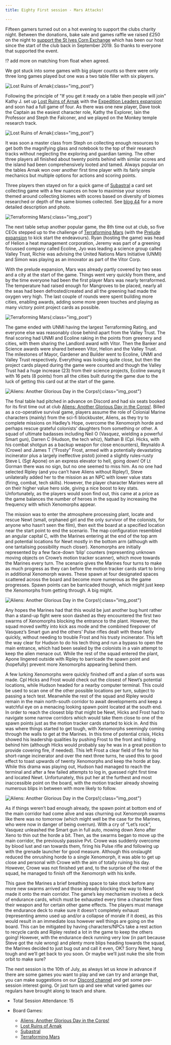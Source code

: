 ```yaml
---
title: Eighty First session - Mars Attacks!

---
```


Fifteen gamers turned out on a hot evening to support the clubs charity night. Between the donations, bake sale and games raffle we raised £250 on the night to [support the St Ives Corn Exchange][Fund] which has been our host since the start of the club back in September 2019. So thanks to everyone that supported the event. 

!? add more on matching from float when agreed. 

We got stuck into some games with big player counts so there were only three long games played but one was a two table filler with six players.

![Lost Ruins of Arnak](/images/posts/2024_06_26/Arnak01.jpg "Lost Ruins of Arnak"){:class="img_post"}

Following the principle of "If you get it ready on a table then people will join" Kathy J. set up [Lost Ruins of Arnak][LRA] with the [Expedition Leaders expansion][LRAEL] and soon had a full game of four. As there was one new player, Dave took the Captain as the easiest character role, Kathy the Explorer, Iain the Professor and Steph the Falconer, and we played on the Monkey temple research track.

![Lost Ruins of Arnak](/images/posts/2024_06_26/Arnak02.jpg "Lost Ruins of Arnak"){:class="img_post"}

It was soon a master class from Steph on collecting enough resources to get both the magnifying glass and notebook to the top of their research tracks without neglecting the exploring and guardian taming. The other three players all finished about twenty points behind with similar scores and the island had been comprehensively looted and tamed. Always popular on the tables Arnak won over another first time player with its fairly simple mechanics but multiple options for actions and scoring points.

Three players then stayed on for a quick game of [Subastral][SA] a card set collecting game with a few nuances on how to maximise your scores themed around collecting biomes with scores based on diversity of biomes researched or depth of the same biomes collected. See [blog 44][44] for a more detailed description and photo. 

![Terraforming Mars](/images/posts/2024_06_26/TerraformingMars01.jpg "Terraforming Mars"){:class="img_post"}

The next table setup another popular game, the 8th time out at club, so five CEOs stepped up to the challenge of [Terraforming Mars][TM] (with the [Prelude expansion][TMP] to kick start the endeavours). Ryan (hosting the game) was head of Helion a heat management corporation, Jeremy was part of a greening focussed company called Ecoline, Jyo was leading a science group called Valley Trust, Richie was advising the United Nations Mars Initiative (UNMI) and Simon was playing as an innovator as part of the Vitor Corp.

With the prelude expansion, Mars was already partly covered by two seas and a city at the start of the game. Things went very quickly from there, and by the time everyone had been the first player Mars was nearly terraformed. The temperature had raised enough for Mangroves to be placed, nearly all the seas had been defrosted/created and all the greening had made the oxygen very high. The last couple of rounds were spent building more cities, enabling awards, adding some more green touches and playing as many victory point project cards as possible.

![Terraforming Mars](/images/posts/2024_06_26/TerraformingMars02.jpg "Terraforming Mars"){:class="img_post"}

The game ended with UNMI having the largest Terraforming Rating, and everyone else was reasonably close behind apart from the Valley Trust. The final scoring had UNMI and Ecoline raking in the points from greenery and cities, with them sharing the Landlord award with Vitor. Then the Banker and Science awards were shared between Vitor, Helion and the Valley Trust. The milestones of Mayor, Gardener and Builder went to Ecoline, UNMI and Valley Trust respectively. Everything was looking quite close, but then the project cards played during the game were counted and though the Valley Trust had a huge increase (23) from their science projects, Ecoline swung it with 16 pets (8 points) from all the cities built during the game due to the luck of getting this card out at the start of the game.

![Aliens: Another Glorious Day in the Corps!](/images/posts/2024_06_26/Aliens01.jpg "Aliens: Another Glorious Day in the Corps!"){:class="img_post"}

The final table had pitched in advance on Discord and had six seats booked for its first time out at club [Aliens: Another Glorious Day in the Corps!][AGC]. Billed as a co-operative survival game, players assume the role of Colonial Marine characters (mainly) from the sci-fi blockbuster, Aliens, as they try to complete missions on Hadley’s Hope, overcome the Xenomorph horde and perhaps rescue grateful colonists’ daughters from something or other. A squad of ultimate badasses including Neil O (Vasquez, wielding a powerful Smart gun), Darren C (Hudson, the tech whiz), Nathan B (Cpl. Hicks, with his combat shotgun as a backup weapon for close encounters), Reynaldo A (Crowe) and James T (“Frosty” Frost, armed with a potentially devastating incinerator plus a largely ineffective pistol) joined a slightly rules-rusty Steve L (Sgt Apone) on an express elevator to hell, going down! Of Lt Gorman there was no sign, but no one seemed to miss him. As no one had selected Ripley (and you can’t have Aliens without Ripley!), Steve unilaterally added her to the mission as an NPC with lower value stats (firing, combat, tech skills).  However, the player character Marines were all on their higher value hero side, giving a nice boost to key stats.  Unfortunately, as the players would soon find out, this came at a price as the game balances the number of heroes in the squad by increasing the frequency with which Xenomorphs appear.

The mission was to enter the atmosphere processing plant, locate and rescue Newt (small, orphaned girl and the only survivor of the colonists, for anyone who hasn’t seen the film), then exit the board at a specified location near the start point to end the scenario. The map configuration resembled an angular capital C, with the Marines entering at the end of the top arm and potential locations for Newt mostly in the bottom arm (although with one tantalising possibility much closer). Xenomorphs are initially represented by a few face-down ‘blip’ counters (representing unknown moving objects on Crowe’s motion tracker scanner), which move towards the Marines every turn.  The scenario gives the Marines four turns to make as much progress as they can before the motion tracker cards start to bring in additional Xenomorph waves. These spawn at four designated spaces scattered across the board and become more numerous as the game progresses. Spawn points can be barricaded though, which might just keep the Xenomorphs from getting through. A big might.    

![Aliens: Another Glorious Day in the Corps!](/images/posts/2024_06_26/Aliens02.jpg "Aliens: Another Glorious Day in the Corps!"){:class="img_post"}

Any hopes the Marines had that this would be just another bug hunt rather than a stand-up fight were soon dashed as they encountered the first two swarms of Xenomorphs blocking the entrance to the plant. However, the squad moved swiftly into kick ass mode and the combined firepower of Vasquez’s Smart gun and the others’ Pulse rifles dealt with these fairly quickly, without needing to trouble Frost and his trusty incinerator. This left the way clear for Hudson to do his tech thing and run a bypass to open the main entrance, which had been sealed by the colonists in a vain attempt to keep the alien menace out. While the rest of the squad entered the plant, Apone lingered outside with Ripley to barricade the spawn point and (hopefully) prevent more Xenomorphs appearing behind them.  

A few lurking Xenomorphs were quickly finished off and a plan of sorts was made. Cpl Hicks and Frost would check out the closest of Newt’s potential locations, while Hudson headed for a nearby computer terminal.  This could be used to scan one of the other possible locations per turn, subject to passing a tech test. Meanwhile the rest of the squad and Ripley would remain in the main north-south corridor to await developments and keep a watchful eye on a menacing looking spawn point located at the south end. In order to reach the closest blip that might be Newt, Hicks and Frost had to navigate some narrow corridors which would take them close to one of the spawn points just as the motion tracker cards started to kick in. And this was where things started to get tough, with Xenomorphs seemingly coming through the walls to get at the Marines. In this time of potential crisis, Hicks showed his leadership qualities by pushing Frost to the front and hiding behind him (although Hicks would probably say he was in a great position to provide covering fire, if needed).  This left Frost a clear field of fire for his short-range incinerator and over the next three turns, he used this to good effect to toast upwards of twenty Xenomorphs and keep the horde at bay. While this drama was playing out, Hudson had managed to reach the terminal and after a few failed attempts to log in, guessed right first time and located Newt. Unfortunately, this put her at the furthest and most inaccessible point on the board, with the motion tracker already showing numerous blips in between with more likely to follow.  

![Aliens: Another Glorious Day in the Corps!](/images/posts/2024_06_26/Aliens03.jpg "Aliens: Another Glorious Day in the Corps!"){:class="img_post"}

As if things weren’t bad enough already, the spawn point at bottom end of the main corridor had come alive and was churning out Xenomorph swarms like there was no tomorrow (which might well be the case for the Marines, who were now in danger of being overrun). With a cry of “Let’s rock”, Vasquez unleashed the Smart gun in full auto, mowing down Xeno after Xeno to thin out the horde a bit. Then, as the swarms began to move up the main corridor, the previously passive Pvt. Crowe was suddenly overcome by blood lust and ran towards them, firing his Pulse rifle and following up with the grenade launcher for good measure.  Although this onslaught reduced the onrushing horde to a single Xenomorph, it was able to get up close and personal with Crowe with the aim of totally ruining his day. However, Crowe was not finished yet and, to the surprise of the rest of the squad, he managed to finish off the Xenomorph with his knife.

This gave the Marines a brief breathing space to take stock before any more new swarms arrived and those already blocking the way to Newt made it onto the main corridor.  The game’s key mechanism involves a deck of endurance cards, which must be exhausted every time a character fires their weapon and for certain other game effects. The players must manage the endurance deck to make sure it doesn’t completely exhaust (representing ammo used up and/or a collapse of morale if it does), as this would result in an immediate loss however well things are going on the board. This can be mitigated by having characters/NPCs take a rest action to recycle cards and Ripley rested a lot in the game to keep the others going! However, with the endurance deck running very low (in part because Steve got the rule wrong) and plenty more blips heading towards the squad, the Marines decided to just bug out and call it even, OK? Sorry Newt, hang tough and we’ll get back to you soon. Or maybe we’ll just nuke the site from orbit to make sure?   

The next session is the 10th of July, as always let us know in advance if there are some games you want to play and we can try and arrange that, you can make suggestions on our [Discord channel][Contact] and get some pre-session interest going. Or just turn up and see what varied games our regulars have brought along to teach and share.

* Total Session Attendance: 15
* Board Games:

	 * [Aliens: Another Glorious Day in the Corps!][AGC]
	 * [Lost Ruins of Arnak][LRA]
	 * [Subastral][SA]
	 * [Terraforming Mars][TM]

	
[44]: /2022/11/30/fortyfourth-session.html

[AGC]: {{site.data.BoardGameLinks.AliensAnotherGloriousDayInTheCorps.Link}}
[LRA]: {{site.data.BoardGameLinks.LostRuinsOfArnak.Link}}
[LRAEL]: {{site.data.BoardGameLinks.LostRuinsOfArnakExpeditionLeaders.Link}}
[SA]: {{site.data.BoardGameLinks.Subastral.Link}}
[TM]: {{site.data.BoardGameLinks.TerraformingMars.Link}}
[TMP]: {{site.data.BoardGameLinks.TerraformingMarsPrelude.Link}}

[Fund]: https://www.justgiving.com/crowdfunding/thecornexchange 

[Contact]: /Contact.html


